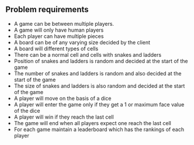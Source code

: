 ## Problem requirements

* A game can be between multiple players.
* A game will only have human players
* Each player can have multiple pieces
* A board can be of any varying size decided by the client
* A board will different types of cells
* There can be a normal cell and cells with snakes and ladders
* Position of snakes and ladders is random and decided at the start of the game
* The number of snakes and ladders is random and also decided at the start of the game
* The size of snakes and ladders is also random and decided at the start of the game
* A player will move on the basis of a dice
* A player will enter the game only if they get a 1 or maximum face value of the dice
* A player will win if they reach the last cell
* The game will end when all players expect one reach the last cell
* For each game maintain a leaderboard which has the rankings of each player
